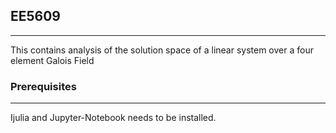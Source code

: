 ## EE5609

---


This contains analysis of the solution space of a linear system over a four element Galois Field


### Prerequisites
---

Ijulia and Jupyter-Notebook needs to be installed.